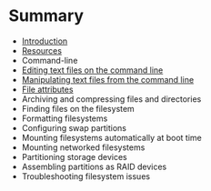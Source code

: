 # Summary

* [Introduction](README.md)
* [Resources](resources.md)
* Command-line
* [Editing text files on the command line](editing_text_files_on_the_command_line.md)
* [Manipulating text files from the command line](manipulating_text_files_from_the_command_line.md)
* [File attributes](file_attributes.md)
* Archiving and compressing files and directories
* Finding files on the filesystem
* Formatting filesystems
* Configuring swap partitions
* Mounting filesystems automatically at boot time
* Mounting networked filesystems
* Partitioning storage devices
* Assembling partitions as RAID devices
* Troubleshooting filesystem issues

